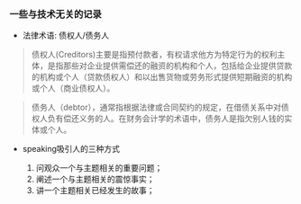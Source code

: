 ### 一些与技术无关的记录

* 法律术语: 债权人/债务人

> 债权人(Creditors)主要是指预付款者，有权请求他方为特定行为的权利主体，是指那些对企业提供需偿还的融资的机构和个人，包括给企业提供贷款的机构或个人（贷款债权人）和以出售货物或劳务形式提供短期融资的机构或个人（商业债权人）。

> 债务人（debtor），通常指根据法律或合同契约的规定，在借债关系中对债权人负有偿还义务的人。在财务会计学的术语中，债务人是指欠别人钱的实体或个人。

* speaking吸引人的三种方式

    1. 问观众一个与主题相关的重要问题；
    2. 阐述一个与主题相关的震惊事实；
    3. 讲一个主题相关已经发生的故事；
